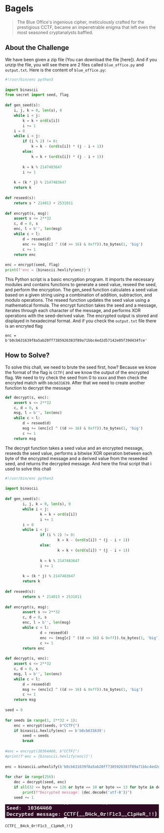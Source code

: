 # Bagels
> The Blue Office's ingenious cipher, meticulously crafted for the prestigious CCTF, became an impenetrable enigma that left even the most seasoned cryptanalysts baffled.

## About the Challenge
We have been given a zip file (You can download the file [here]). And if you unzip the file, you will see there are 2 files called `blue_office.py` and `output.txt`. Here is the content of `blue_office.py`:

```python
#!/usr/bin/enc python3

import binascii
from secret import seed, flag

def gen_seed(s):
	i, j, k = 0, len(s), 0
	while i < j:
		k = k + ord(s[i])
		i += 1
	i = 0
	while i < j:
		if (i % 2) != 0:
			k = k - (ord(s[i]) * (j - i + 1))            
		else:
			k = k + (ord(s[i]) * (j - i + 1))
	
		k = k % 2147483647
		i += 1

	k = (k * j) % 2147483647
	return k

def reseed(s):
	return s * 214013 + 2531011

def encrypt(s, msg):
	assert s <= 2**32
	c, d = 0, s
	enc, l = b'', len(msg)
	while c < l:
		d = reseed(d)
		enc += (msg[c] ^ ((d >> 16) & 0xff)).to_bytes(1, 'big')
		c += 1
	return enc

enc = encrypt(seed, flag)
print(f'enc = {binascii.hexlify(enc)}')
```

This Python script is a basic encryption program. It imports the necessary modules and contains functions to generate a seed value, reseed the seed, and perform the encryption. The gen_seed function calculates a seed value based on a given string using a combination of addition, subtraction, and modulo operations. The reseed function updates the seed value using a mathematical formula. The encrypt function takes the seed and a message, iterates through each character of the message, and performs XOR operations with the seed-derived value. The encrypted output is stored and displayed in hexadecimal format. And if you check the `output.txt` file there is an encryted flag

```
enc = b'b0cb631639f8a5ab20ff7385926383f89a71bbc4ed2d57142e05f39d434fce'
```
## How to Solve?
To solve this chall, we need to brute the seed first, how? Because we know the format of the flag is `CCTF{` and we know the output of the encrypted flag. We need to try check the seed from 0 to xxxx and then check the encryted match with `b0cb631639`. After that we need to create another function to decrypt the message

```python
def decrypt(s, enc):
    assert s <= 2**32
    c, d = 0, s
    msg, l = b'', len(enc)
    while c < l:
        d = reseed(d)
        msg += (enc[c] ^ ((d >> 16) & 0xff)).to_bytes(1, 'big')
        c += 1
    return msg
```

The decrypt function takes a seed value and an encrypted message, reseeds the seed value, performs a bitwise XOR operation between each byte of the encrypted message and a derived value from the reseeded seed, and returns the decrypted message. And here the final script that i used to solve this chall

```python
#!/usr/bin/enc python3

import binascii

def gen_seed(s):
        i, j, k = 0, len(s), 0
        while i < j:
                k = k + ord(s[i])
                i += 1
        i = 0
        while i < j:
                if (i % 2) != 0:
                        k = k - (ord(s[i]) * (j - i + 1))
                else:
                        k = k + (ord(s[i]) * (j - i + 1))

                k = k % 2147483647
                i += 1

        k = (k * j) % 2147483647
        return k

def reseed(s):
        return s * 214013 + 2531011

def encrypt(s, msg):
        assert s <= 2**32
        c, d = 0, s
        enc, l = b'', len(msg)
        while c < l:
                d = reseed(d)
                enc += (msg[c] ^ ((d >> 16) & 0xff)).to_bytes(1, 'big')
                c += 1
        return enc

def decrypt(s, enc):
    assert s <= 2**32
    c, d = 0, s
    msg, l = b'', len(enc)
    while c < l:
        d = reseed(d)
        msg += (enc[c] ^ ((d >> 16) & 0xff)).to_bytes(1, 'big')
        c += 1
    return msg

seed = 0

for seeds in range(1, 2**32 + 1):
    enc = encrypt(seeds, b"CCTF{")
    if binascii.hexlify(enc) == b'b0cb631639':
        seed = seeds
        break

#enc = encrypt(10364460, b"CCTF{")
#print(f'enc = {binascii.hexlify(enc)}')

enc = binascii.unhexlify(b'b0cb631639f8a5ab20ff7385926383f89a71bbc4ed2d57142e05f39d434fce')

for char in range(256):
    dec = decrypt(seed, enc)
    if all(32 <= byte <= 126 or byte == 10 or byte == 13 for byte in dec):
        print(f"Decrypted message: {dec.decode('utf-8')}")
    seed += 1
```

![flag](images/flag.png)

```
CCTF{__B4ck_0r!F1c3__C1pHeR_!!}
```
